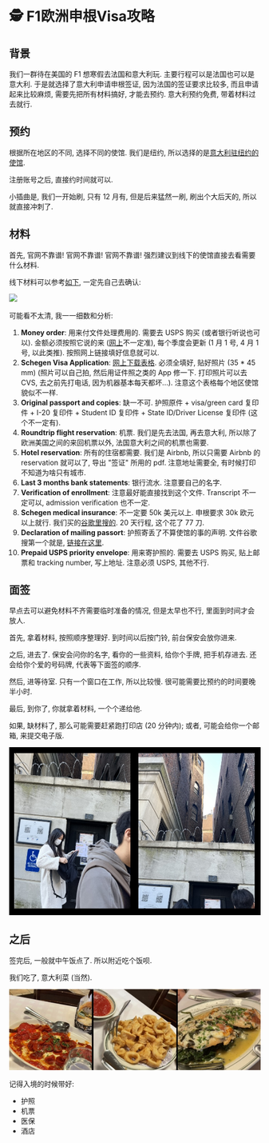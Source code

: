 # 🕵️ F1欧洲申根Visa攻略

## 背景

我们一群待在美国的 F1 想寒假去法国和意大利玩. 主要行程可以是法国也可以是意大利. 于是就选择了意大利申请申根签证, 因为法国的签证要求比较多, 而且申请起来比较麻烦, 需要先把所有材料搞好, 才能去预约. 意大利预约免费, 带着材料过去就行.

## 预约

根据所在地区的不同, 选择不同的使馆. 我们是纽约, 所以选择的是[意大利驻纽约的使馆](https://consnewyork.esteri.it/consolato_newyork/en).

注册账号之后, 直接约时间就可以.

小插曲是, 我们一开始刷, 只有 12 月有, 但是后来猛然一刷, 刷出个大后天的, 所以就直接冲刺了.

## 材料

首先, 官网不靠谱! 官网不靠谱! 官网不靠谱! 强烈建议到线下的使馆直接去看需要什么材料.

线下材料可以参考[如下](http://xhslink.com/PKh45k), 一定先自己去确认:

![](/img/schegen/documents.PNG)

可能看不太清, 我一一细数和分析:
1. **Money order**: 用来付文件处理费用的. 需要去 USPS 购买 (或者银行听说也可以). 金额必须按照它说的来 ([网上](https://consnewyork.esteri.it/consolato_newyork/en/i_servizi/tariffe-0.html)不一定准), 每个季度会更新 (1 月 1 号, 4 月 1 号, 以此类推). 按照网上链接填好信息就可以.
2. **Schegen Visa Application**: [网上下载表格](https://consnewyork.esteri.it/consolato_newyork/en/i_servizi/per_chi_si_reca_in_italia/forms.html). 必须全填好, 贴好照片 (35 * 45 mm) (照片可以自己拍, 然后用证件照之类的 App 修一下. 打印照片可以去 CVS, 去之前先打电话, 因为机器基本每天都坏...). 注意这个表格每个地区使馆貌似不一样.
3. **Original passport and copies**: 缺一不可. 护照原件 + visa/green card 复印件 + I-20 复印件 + Student ID 复印件 + State ID/Driver License 复印件 (这个不一定有).
4. **Roundtrip flight reservation**: 机票. 我们是先去法国, 再去意大利, 所以除了欧洲美国之间的来回机票以外, 法国意大利之间的机票也需要.
5. **Hotel reservation**: 所有的住宿都需要. 我们是 Airbnb, 所以只需要 Airbnb 的 reservation 就可以了, 导出 "签证" 所用的 pdf. 注意地址需要全, 有时候打印不知道为啥只有城市.
6. **Last 3 months bank statements**: 银行流水. 注意要自己的名字.
7. **Verification of enrollment**: 注意最好能直接找到这个文件. Transcript 不一定可以, admission verification 也不一定.
8. **Schegen medical insurance**: 不一定要 50k 美元以上. 申根要求 30k 欧元以上就行. 我们买的[谷歌里搜的](https://schengen.europ-assistance.com/en). 20 天行程, 这个花了 77 刀.
9. **Declaration of mailing passort**: 护照寄丢了不算使馆的事的声明. 文件谷歌搜第一个就是, [链接在这里](https://consnewyork.esteri.it/consolato_newyork/resource/doc/2015/10/declarationformailingpassports.pdf).
10. **Prepaid USPS priority envelope**: 用来寄护照的. 需要去 USPS 购买, 贴上邮票和 tracking number, 写上地址. 注意必须 USPS, 其他不行.

## 面签

早点去可以避免材料不齐需要临时准备的情况, 但是太早也不行, 里面到时间才会放人.

首先, 拿着材料, 按照顺序整理好. 到时间以后按门铃, 前台保安会放你进来.

之后, 进去了. 保安会问你的名字, 看你的一些资料, 给你个手牌, 把手机存进去. 还会给你个爱的号码牌, 代表等下面签的顺序.

然后, 进等待室. 只有一个窗口在工作, 所以比较慢. 很可能需要比预约的时间要晚半小时.

最后, 到你了, 你就拿着材料, 一个个递给他.

如果, 缺材料了, 那么可能需要赶紧跑打印店 (20 分钟内); 或者, 可能会给你一个邮箱, 来提交电子版.

![](/img/schegen/appointment.jpg)

## 之后

签完后, 一般就中午饭点了. 所以附近吃个饭呗.

我们吃了, 意大利菜 (当然).

![](/img/schegen/tony.jpg)

记得入境的时候带好:
- 护照
- 机票
- 医保
- 酒店
